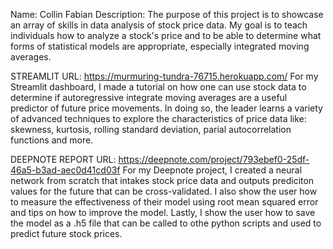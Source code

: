 Name: Collin Fabian
Description:
The purpose of this project is to showcase an array of skills in data analysis of stock price data. My goal is to teach individuals how to analyze a stock's price and to be able to determine what forms of statistical models are appropriate, especially integrated moving averages.

STREAMLIT URL: https://murmuring-tundra-76715.herokuapp.com/
For my Streamlit dashboard, I made a tutorial on how one can use stock data to determine if autoregressive integrate moving averages are a useful predictor of future price movements. In doing so, the leader learns a variety of advanced techniques to explore the characteristics of price data like: skewness, kurtosis, rolling standard deviation, parial autocorrelation functions and more.

DEEPNOTE REPORT URL: https://deepnote.com/project/793ebef0-25df-46a5-b3ad-aec0d41cd03f
For my Deepnote project, I created a neural network from scratch that intakes stock price data and outputs prediciton values for the future that can be cross-validated. I also show the user how to measure the effectiveness of their model using root mean squared error and tips on how to improve the model. Lastly, I show the user how to save the model as a .h5 file that can be called to othe python scripts and used to predict future stock prices.
